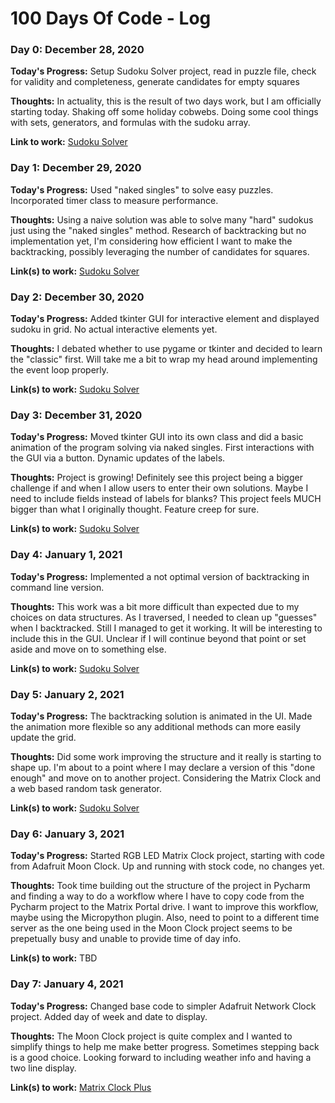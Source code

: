# 100 Days Of Code - Log

### Day 0: December 28, 2020

**Today's Progress:** Setup Sudoku Solver project, read in puzzle file, check for validity and completeness, generate candidates for empty squares

**Thoughts:** In actuality, this is the result of two days work, but I am officially starting today. Shaking off some holiday cobwebs. Doing some cool
things with sets, generators, and formulas with the sudoku array.

**Link to work:** [Sudoku Solver](https://github.com/jmatlock/SudokuSolver)

### Day 1: December 29, 2020

**Today's Progress:** Used "naked singles" to solve easy puzzles. Incorporated timer class to measure performance.

**Thoughts:** Using a naive solution was able to solve many "hard" sudokus just using the "naked singles" method. Research of backtracking but no implementation yet,
I'm considering how efficient I want to make the backtracking, possibly leveraging the number of candidates for squares.

**Link(s) to work:** [Sudoku Solver](https://github.com/jmatlock/SudokuSolver)

### Day 2: December 30, 2020

**Today's Progress:** Added tkinter GUI for interactive element and displayed sudoku in grid. No actual interactive elements yet.

**Thoughts:** I debated whether to use pygame or tkinter and decided to learn the "classic" first. Will take me a bit to wrap my head
around implementing the event loop properly.

**Link(s) to work:** [Sudoku Solver](https://github.com/jmatlock/SudokuSolver)

### Day 3: December 31, 2020

**Today's Progress:** Moved tkinter GUI into its own class and did a basic animation of the program solving via naked singles. First interactions with the GUI via a button.  Dynamic updates of the labels.

**Thoughts:**  Project is growing! Definitely see this project being a bigger challenge if and when I allow users to enter their own solutions. 
Maybe I need to include fields instead of labels for blanks? This project feels MUCH bigger than what I originally thought. Feature creep for sure.

**Link(s) to work:** [Sudoku Solver](https://github.com/jmatlock/SudokuSolver)

### Day 4: January 1, 2021

**Today's Progress:** Implemented a not optimal version of backtracking in command line version.

**Thoughts:** This work was a bit more difficult than expected due to my choices on data structures. As I traversed, I needed to clean up "guesses" when I backtracked. Still I managed to get it working. It will be interesting to include this in the GUI. Unclear if I will continue beyond that point or set aside and move on to something else.

**Link(s) to work:** [Sudoku Solver](https://github.com/jmatlock/SudokuSolver)

### Day 5: January 2, 2021

**Today's Progress:** The backtracking solution is animated in the UI. Made the animation more flexible so any additional methods can more easily update the grid. 

**Thoughts:** Did some work improving the structure and it really is starting to shape up. I'm about to a point where I may declare a version of this "done enough" and
move on to another project. Considering the Matrix Clock and a web based random task generator.

**Link(s) to work:** [Sudoku Solver](https://github.com/jmatlock/SudokuSolver)

### Day 6: January 3, 2021

**Today's Progress:** Started RGB LED Matrix Clock project, starting with code from Adafruit Moon Clock. Up and running with stock code, no changes yet.

**Thoughts:** Took time building out the structure of the project in Pycharm and finding a way to do a workflow where I have to copy code from the Pycharm project
to the Matrix Portal drive. I want to improve this workflow, maybe using the Micropython plugin. Also, need to point to a different time server as the one being used
in the Moon Clock project seems to be prepetually busy and unable to provide time of day info.

**Link(s) to work:** TBD

### Day 7: January 4, 2021

**Today's Progress:** Changed base code to simpler Adafruit Network Clock project. Added day of week and date to display.

**Thoughts:** The Moon Clock project is quite complex and I wanted to simplify things to help me make better progress. Sometimes stepping back is a good choice. Looking forward to including weather info and having a two line display.

**Link(s) to work:** [Matrix Clock Plus](https://github.com/jmatlock/MatrixClockPlus)

<!---
### Day x: January xx, 2021

**Today's Progress:** 

**Thoughts:** 

**Link(s) to work:**
-->

